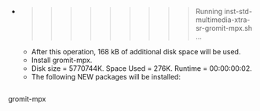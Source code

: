 * >>>>>>>>> Running inst-std-multimedia-xtra-sr-gromit-mpx.sh ...
  * After this operation, 168 kB of additional disk space will be used.
  * Install gromit-mpx.
  * Disk size = 5770744K. Space Used = 276K. Runtime = 00:00:00:02.
  * The following NEW packages will be installed:
  ```bash
gromit-mpx
  ```
